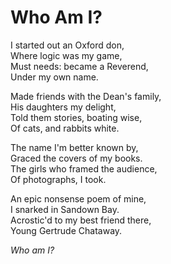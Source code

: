 # Who Am I?

I started out an Oxford don,  
Where logic was my game,  
Must needs: became a Reverend,  
Under my own name.

Made friends with the Dean's family,  
His daughters my delight,  
Told them stories, boating wise,  
Of cats, and rabbits white.  

The name I'm better known by,  
Graced the covers of my books.  
The girls who framed the audience,  
Of photographs, I took.  

An epic nonsense poem of mine,  
I snarked in Sandown Bay.  
Acrostic'd to my best friend there,  
Young Gertrude Chataway.  

*Who am I?*
